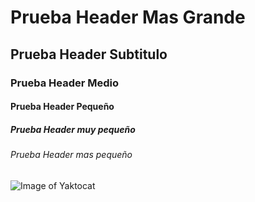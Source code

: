 # Prueba Header Mas Grande
## Prueba Header Subtitulo
### Prueba Header Medio
#### Prueba Header Pequeño
##### Prueba Header muy pequeño
###### Prueba Header mas pequeño

![Image of Yaktocat](https://octodex.github.com/images/yaktocat.png)
